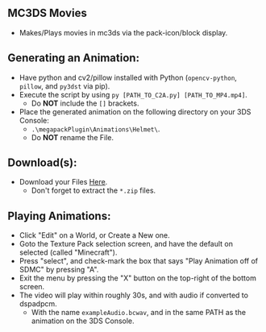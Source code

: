 ## MC3DS Movies
- Makes/Plays movies in mc3ds via the pack-icon/block display.


## Generating an Animation:
- Have python and cv2/pillow installed with Python (`opencv-python`, `pillow`, and `py3dst` via pip).
- Execute the script by using `py [PATH_TO_C2A.py] [PATH_TO_MP4.mp4]`.
  - Do **NOT** include the `[]` brackets.
- Place the generated animation on the following directory on your 3DS Console: 
  - `.\megapackPlugin\Animations\Helmet\`.
  - Do **NOT** rename the File.

## Download(s):
- Download your Files [Here](https://github.com/Cracko298/MC3DS-Movies/releases/latest).
  - Don't forget to extract the `*.zip` files.


## Playing Animations:
- Click "Edit" on a World, or Create a New one.
- Goto the Texture Pack selection screen, and have the default on selected (called "Minecraft").
- Press "select", and check-mark the box that says "Play Animation off of SDMC" by pressing "A".
- Exit the menu by pressing the "X" button on the top-right of the bottom screen.
- The video will play within roughly 30s, and with audio if converted to dspadpcm.
  - With the name `exampleAudio.bcwav`, and in the same PATH as the animation on the 3DS Console.
